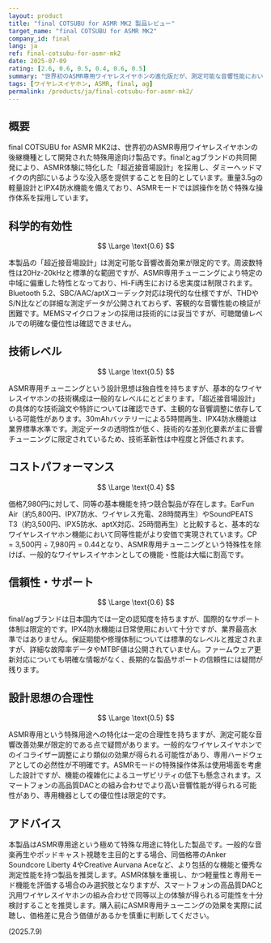 ```yaml
---
layout: product
title: "final COTSUBU for ASMR MK2 製品レビュー"
target_name: "final COTSUBU for ASMR MK2"
company_id: final
lang: ja
ref: final-cotsubu-for-asmr-mk2
date: 2025-07-09
rating: [2.6, 0.6, 0.5, 0.4, 0.6, 0.5]
summary: "世界初のASMR専用ワイヤレスイヤホンの進化版だが、測定可能な音響性能においては一般的なワイヤレスイヤホンに劣る"
tags: [ワイヤレスイヤホン, ASMR, final, ag]
permalink: /products/ja/final-cotsubu-for-asmr-mk2/
---
```


## 概要

final COTSUBU for ASMR MK2は、世界初のASMR専用ワイヤレスイヤホンの後継機種として開発された特殊用途向け製品です。finalとagブランドの共同開発により、ASMR体験に特化した「超近接音場設計」を採用し、ダミーヘッドマイクの内部にいるような没入感を提供することを目的としています。重量3.5gの軽量設計とIPX4防水機能を備えており、ASMRモードでは誤操作を防ぐ特殊な操作体系を採用しています。

## 科学的有効性

$$ \Large \text{0.6} $$

本製品の「超近接音場設計」は測定可能な音響改善効果が限定的です。周波数特性は20Hz-20kHzと標準的な範囲ですが、ASMR専用チューニングにより特定の中域に偏重した特性となっており、Hi-Fi再生における忠実度は制限されます。Bluetooth 5.2、SBC/AAC/aptXコーデック対応は現代的な仕様ですが、THDやS/N比などの詳細な測定データが公開されておらず、客観的な音響性能の検証が困難です。MEMSマイクロフォンの採用は技術的には妥当ですが、可聴閾値レベルでの明確な優位性は確認できません。

## 技術レベル

$$ \Large \text{0.5} $$

ASMR専用チューニングという設計思想は独自性を持ちますが、基本的なワイヤレスイヤホンの技術構成は一般的なレベルにとどまります。「超近接音場設計」の具体的な技術論文や特許については確認できず、主観的な音響調整に依存している可能性があります。30mAhバッテリーによる5時間再生、IPX4防水機能は業界標準水準です。測定データの透明性が低く、技術的な差別化要素が主に音響チューニングに限定されているため、技術革新性は中程度と評価されます。

## コストパフォーマンス

$$ \Large \text{0.4} $$

価格7,980円に対して、同等の基本機能を持つ競合製品が存在します。EarFun Air（約5,800円、IPX7防水、ワイヤレス充電、28時間再生）やSoundPEATS T3（約3,500円、IPX5防水、aptX対応、25時間再生）と比較すると、基本的なワイヤレスイヤホン機能において同等性能がより安価で実現されています。CP = 3,500円 ÷ 7,980円 = 0.44となり、ASMR専用チューニングという特殊性を除けば、一般的なワイヤレスイヤホンとしての機能・性能は大幅に割高です。

## 信頼性・サポート

$$ \Large \text{0.6} $$

final/agブランドは日本国内では一定の認知度を持ちますが、国際的なサポート体制は限定的です。IPX4防水機能は日常使用において十分ですが、業界最高水準ではありません。保証期間や修理体制については標準的なレベルと推定されますが、詳細な故障率データやMTBF値は公開されていません。ファームウェア更新対応についても明確な情報がなく、長期的な製品サポートの信頼性には疑問が残ります。

## 設計思想の合理性

$$ \Large \text{0.5} $$

ASMR専用という特殊用途への特化は一定の合理性を持ちますが、測定可能な音響改善効果が限定的である点で疑問があります。一般的なワイヤレスイヤホンでのイコライザー調整により類似の効果が得られる可能性があり、専用ハードウェアとしての必然性が不明確です。ASMRモードの特殊操作体系は使用場面を考慮した設計ですが、機能の複雑化によるユーザビリティの低下も懸念されます。スマートフォンの高品質DACとの組み合わせでより高い音響性能が得られる可能性があり、専用機器としての優位性は限定的です。

## アドバイス

本製品はASMR専用途という極めて特殊な用途に特化した製品です。一般的な音楽再生やポッドキャスト視聴を主目的とする場合、同価格帯のAnker Soundcore Liberty 4やCreative Aurvana Aceなど、より包括的な機能と優秀な測定性能を持つ製品を推奨します。ASMR体験を重視し、かつ軽量性と専用モード機能を評価する場合のみ選択肢となりますが、スマートフォンの高品質DACと汎用ワイヤレスイヤホンの組み合わせで同等以上の体験が得られる可能性を十分検討することを推奨します。購入前にASMR専用チューニングの効果を実際に試聴し、価格差に見合う価値があるかを慎重に判断してください。

(2025.7.9)